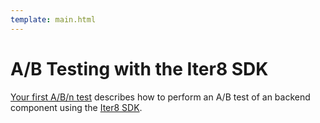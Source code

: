 ```yaml
---
template: main.html
---
```


# A/B Testing with the Iter8 SDK

[Your first A/B/n test](../getting-started/first-abn.md) describes how to perform an A/B test of an backend component using the [Iter8 SDK](../user-guide/abn/using-sdk.md).
